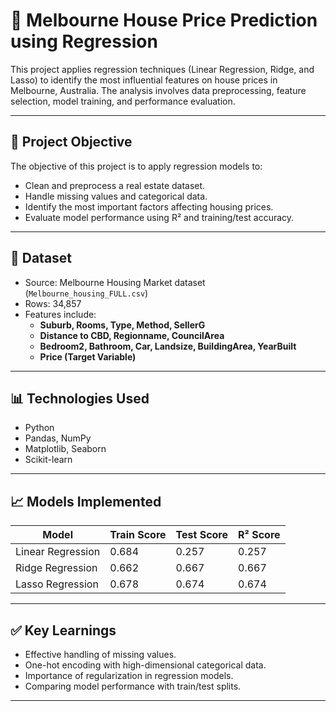 # 🏡 Melbourne House Price Prediction using Regression

This project applies regression techniques (Linear Regression, Ridge, and Lasso) to identify the most influential features on house prices in Melbourne, Australia. The analysis involves data preprocessing, feature selection, model training, and performance evaluation.

---

## 📌 Project Objective

The objective of this project is to apply regression models to:
- Clean and preprocess a real estate dataset.
- Handle missing values and categorical data.
- Identify the most important factors affecting housing prices.
- Evaluate model performance using R² and training/test accuracy.

---

## 📂 Dataset

- Source: Melbourne Housing Market dataset (`Melbourne_housing_FULL.csv`)
- Rows: 34,857
- Features include:
  - **Suburb, Rooms, Type, Method, SellerG**
  - **Distance to CBD, Regionname, CouncilArea**
  - **Bedroom2, Bathroom, Car, Landsize, BuildingArea, YearBuilt**
  - **Price (Target Variable)**

---

## 📊 Technologies Used

- Python
- Pandas, NumPy
- Matplotlib, Seaborn
- Scikit-learn

---

## 📈 Models Implemented

| Model             | Train Score | Test Score | R² Score |
| ----------------- | ----------- | ---------- | -------- |
| Linear Regression | 0.684       | 0.257      | 0.257    |
| Ridge Regression  | 0.662       | 0.667      | 0.667    |
| Lasso Regression  | 0.678       | 0.674      | 0.674    |

---

## ✅ Key Learnings

* Effective handling of missing values.
* One-hot encoding with high-dimensional categorical data.
* Importance of regularization in regression models.
* Comparing model performance with train/test splits.

---
